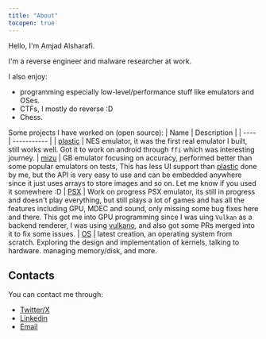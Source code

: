 ```yaml
---
title: "About"
tocopen: true
---
```


Hello, I'm Amjad Alsharafi.

I'm a reverse engineer and malware researcher at work.

I also enjoy:
- programming especially low-level/performance stuff like emulators and OSes.
- CTFs, I mostly do reverse :D
- Chess.

Some projects I have worked on (open source):
| Name | Description |
| ---- | ----------- |
| [plastic] | NES emulator, it was the first real emulator I built, still works well. Got it to work on android through `ffi` which was interesting journey.
| [mizu] | GB emulator focusing on accuracy, performed better than some popular emulators on tests, This has less UI support than [plastic] done by me, but the API is very easy to use and can be embedded anywhere since it just uses arrays to store images and so on. Let me know if you used it somewhere :D
| [PSX] |  Work on progress PSX emulator, its still in progress and doesn't play everything, but still plays a lot of games and has all the features including GPU, MDEC and sound, only missing some bug fixes here and there. This got me into GPU programming since I was uing `Vulkan` as a backend renderer, I was using [vulkano], and also got some PRs merged into it to fix some issues.
| [OS] | latest creation, an operating system from scratch. Exploring the design and implementation of kernels, talking to hardware. managing memory/disk, and more.

## Contacts
You can contact me through:
- [Twitter/X](https://x.com/AmjadAlsharafi5)
- [Linkedin](https://www.linkedin.com/in/amjad-alshrarafi-346956b2)
- [Email](mailto:me@amjad.alsharafi.dev)


[plastic]: https://github.com/Amjad50/plastic
[mizu]: https://github.com/Amjad50/mizu
[PSX]: https://github.com/Amjad50/PSX
[vulkano]: https://github.com/vulkano-rs/vulkano
[OS]: https://github.com/Amjad50/OS